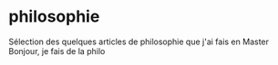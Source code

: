 # philosophie
Sélection des quelques articles de philosophie que j'ai fais en Master
Bonjour, je fais de la philo
